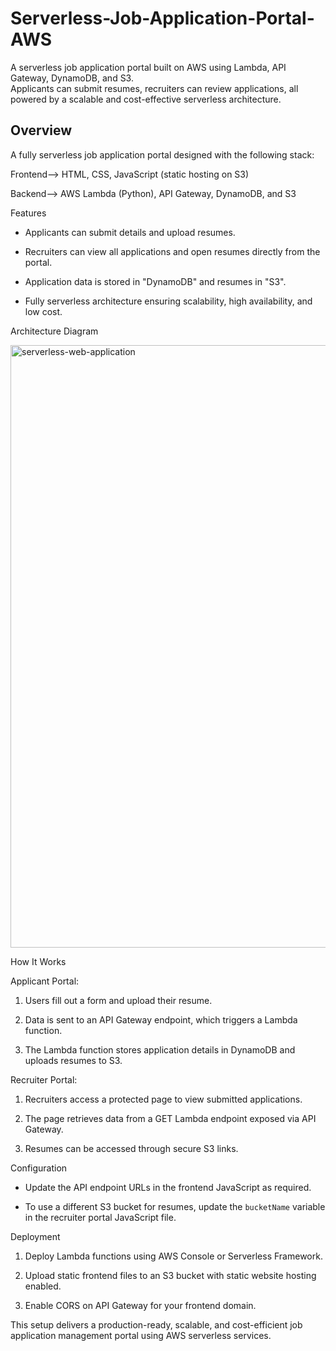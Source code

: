 # Serverless-Job-Application-Portal-AWS

A serverless job application portal built on AWS using Lambda, API Gateway, DynamoDB, and S3.  
Applicants can submit resumes, recruiters can review applications, all powered by a scalable and cost-effective serverless architecture.  

## Overview

A fully serverless job application portal designed with the following stack: 

Frontend--> HTML, CSS, JavaScript (static hosting on S3)  

Backend--> AWS Lambda (Python), API Gateway, DynamoDB, and S3 

Features

- Applicants can submit details and upload resumes.
  
- Recruiters can view all applications and open resumes directly from the portal.
  
- Application data is stored in "DynamoDB" and resumes in "S3".
  
- Fully serverless architecture ensuring scalability, high availability, and low cost.

Architecture Diagram

<img width="1676" height="964" alt="serverless-web-application" src="https://github.com/user-attachments/assets/62b73644-7fcd-4a65-81fa-5eebd9d91f8e" />

How It Works

Applicant Portal:

1. Users fill out a form and upload their resume.
    
2. Data is sent to an API Gateway endpoint, which triggers a Lambda function.
  
3. The Lambda function stores application details in DynamoDB and uploads resumes to S3.

Recruiter Portal:

1. Recruiters access a protected page to view submitted applications.
 
2. The page retrieves data from a GET Lambda endpoint exposed via API Gateway.
  
3. Resumes can be accessed through secure S3 links.

Configuration

- Update the API endpoint URLs in the frontend JavaScript as required.
  
- To use a different S3 bucket for resumes, update the `bucketName` variable in the recruiter portal JavaScript file.

Deployment

1. Deploy Lambda functions using AWS Console or Serverless Framework.
 
2. Upload static frontend files to an S3 bucket with static website hosting enabled.
 
3. Enable CORS on API Gateway for your frontend domain.

This setup delivers a production-ready, scalable, and cost-efficient job application management portal using AWS serverless services.
